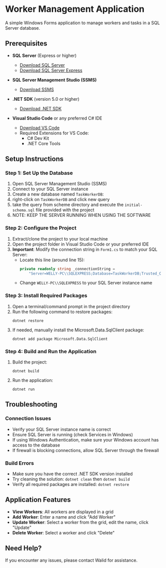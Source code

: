 # Worker Management Application

A simple Windows Forms application to manage workers and tasks in a SQL Server database.

## Prerequisites

- **SQL Server** (Express or higher)
  - [Download SQL Server](https://www.microsoft.com/en-us/sql-server/sql-server-downloads)
  - [Download SQL Server Express](https://www.microsoft.com/en-us/sql-server/sql-server-downloads#SQLServer)

- **SQL Server Management Studio (SSMS)**
  - [Download SSMS](https://docs.microsoft.com/en-us/sql/ssms/download-sql-server-management-studio-ssms)

- **.NET SDK** (version 5.0 or higher)
  - [Download .NET SDK](https://dotnet.microsoft.com/download)

- **Visual Studio Code** or any preferred C# IDE
  - [Download VS Code](https://code.visualstudio.com/download)
  - Required Extensions for VS Code:
    - C# Dev Kit
    - .NET Core Tools

## Setup Instructions

### Step 1: Set Up the Database

1. Open SQL Server Management Studio (SSMS)
2. Connect to your SQL Server instance
3. Create a new database named `TaskWorkerDB`:
4. right-click on `TaskWorkerDB` and click new query
5. take the query from scheme directory and execute the `initial-schema.sql` file provided with the project
6. NOTE: KEEP THE SERVER RUNNING WHEN USING THE SOFTWARE

### Step 2: Configure the Project

1. Extract/clone the project to your local machine
2. Open the project folder in Visual Studio Code or your preferred IDE
3. **Important**: Modify the connection string in `Form1.cs` to match your SQL Server:
   - Locate this line (around line 15):
     ```csharp
     private readonly string _connectionString = 
         "Server=WELLY-PC\\SQLEXPRESS;Database=TaskWorkerDB;Trusted_Connection=True;TrustServerCertificate=True;";
     ```
   - Change `WELLY-PC\\SQLEXPRESS` to your SQL Server instance name

### Step 3: Install Required Packages

1. Open a terminal/command prompt in the project directory
2. Run the following command to restore packages:
   ```
   dotnet restore
   ```
3. If needed, manually install the Microsoft.Data.SqlClient package:
   ```
   dotnet add package Microsoft.Data.SqlClient
   ```

### Step 4: Build and Run the Application

1. Build the project:
   ```
   dotnet build
   ```
2. Run the application:
   ```
   dotnet run
   ```

## Troubleshooting

### Connection Issues
- Verify your SQL Server instance name is correct
- Ensure SQL Server is running (check Services in Windows)
- If using Windows Authentication, make sure your Windows account has access to the database
- If firewall is blocking connections, allow SQL Server through the firewall

### Build Errors
- Make sure you have the correct .NET SDK version installed
- Try cleaning the solution: `dotnet clean` then `dotnet build`
- Verify all required packages are installed: `dotnet restore`

## Application Features

- **View Workers**: All workers are displayed in a grid
- **Add Worker**: Enter a name and click "Add Worker"
- **Update Worker**: Select a worker from the grid, edit the name, click "Update"
- **Delete Worker**: Select a worker and click "Delete"

## Need Help?

If you encounter any issues, please contact Walid for assistance.
